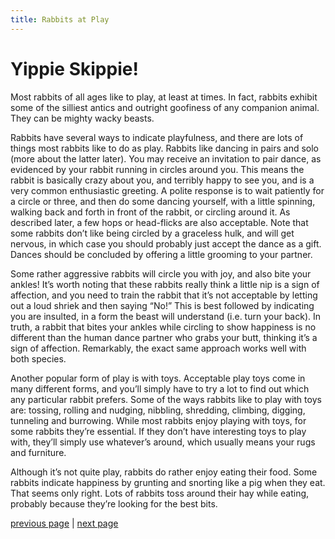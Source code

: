 ```yaml
---
title: Rabbits at Play
---
```


# Yippie Skippie!

Most rabbits of all ages like to play, at least at times. In fact, rabbits exhibit some of the silliest antics and outright goofiness of any companion animal. They can be mighty wacky beasts.

Rabbits have several ways to indicate playfulness, and there are lots of things most rabbits like to do as play. Rabbits like dancing in pairs and solo (more about the latter later). You may receive an invitation to pair dance, as evidenced by your rabbit running in circles around you. This means the rabbit is basically crazy about you, and terribly happy to see you, and is a very common enthusiastic greeting. A polite response is to wait patiently for a circle or three, and then do some dancing yourself, with a little spinning, walking back and forth in front of the rabbit, or circling around it. As described later, a few hops or head-flicks are also acceptable. Note that some rabbits don’t like being circled by a graceless hulk, and will get nervous, in which case you should probably just accept the dance as a gift. Dances should be concluded by offering a little grooming to your partner.

Some rather aggressive rabbits will circle you with joy, and also bite your ankles! It’s worth noting that these rabbits really think a little nip is a sign of affection, and you need to train the rabbit that it’s not acceptable by letting out a loud shriek and then saying “No!” This is best followed by indicating you are insulted, in a form the beast will understand (i.e. turn your back). In truth, a rabbit that bites your ankles while circling to show happiness is no different than the human dance partner who grabs your butt, thinking it’s a sign of affection. Remarkably, the exact same approach works well with both species.

Another popular form of play is with toys. Acceptable play toys come in many different forms, and you’ll simply have to try a lot to find out which any particular rabbit prefers. Some of the ways rabbits like to play with toys are: tossing, rolling and nudging, nibbling, shredding, climbing, digging, tunneling and burrowing. While most rabbits enjoy playing with toys, for some rabbits they’re essential. If they don’t have interesting toys to play with, they’ll simply use whatever’s around, which usually means your rugs and furniture.

Although it’s not quite play, rabbits do rather enjoy eating their food. Some rabbits indicate happiness by grunting and snorting like a pig when they eat. That seems only right. Lots of rabbits toss around their hay while eating, probably because they’re looking for the best bits.

[previous page](./pleeeeease-oh-please-please-please.md "Pleeeeease Oh Please Please Please!") | [next page](./the-need-for-speed.md "The Need for Speed")
